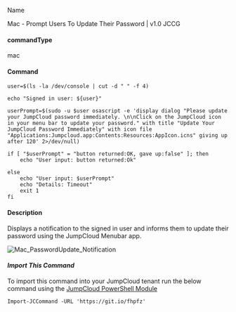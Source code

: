 Name

Mac - Prompt Users To Update Their Password | v1.0 JCCG

#### commandType

mac

#### Command

```
user=$(ls -la /dev/console | cut -d " " -f 4)

echo "Signed in user: ${user}"

userPrompt=$(sudo -u $user osascript -e 'display dialog "Please update your JumpCloud password immediately. \n\nClick on the JumpCloud icon in your menu bar to update your password." with title "Update Your JumpCloud Password Immediately" with icon file "Applications:Jumpcloud.app:Contents:Resources:AppIcon.icns" giving up after 120' 2>/dev/null)

if [ "$userPrompt" = "button returned:OK, gave up:false" ]; then
    echo "User input: button returned:Ok"

else
    echo "User input: $userPrompt"
    echo "Details: Timeout"
    exit 1
fi
```

#### Description

Displays a notification to the signed in user and informs them to update their password using the JumpCloud Menubar app.

![Mac_PasswordUpdate_Notification](https://github.com/TheJumpCloud/support/blob/master/PowerShell/JumpCloud%20Commands%20Gallery/Files/Mac_PasswordUpdate_Notification.png?raw=true)

#### *Import This Command*

To import this command into your JumpCloud tenant run the below command using the [JumpCloud PowerShell Module](https://github.com/TheJumpCloud/support/wiki/Installing-the-JumpCloud-PowerShell-Module)

```
Import-JCCommand -URL 'https://git.io/fhpfz'
```
